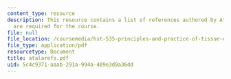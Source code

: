 ```yaml
---
content_type: resource
description: This resource contains a list of references authored by Atala, which
  are required for the course.
file: null
file_location: /coursemedia/hst-535-principles-and-practice-of-tissue-engineering-fall-2004/5c4c9371aaab291a994a409e3d9a36dd_atalarefs.pdf
file_type: application/pdf
resourcetype: Document
title: atalarefs.pdf
uid: 5c4c9371-aaab-291a-994a-409e3d9a36dd
---
```

